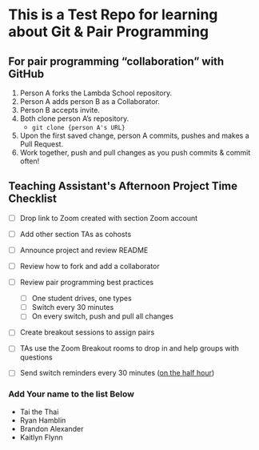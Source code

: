 # This is a Test Repo for learning about Git & Pair Programming

## For pair programming “collaboration” with GitHub
1) Person A forks the Lambda School repository.
2) Person A adds person B as a Collaborator.
3) Person B accepts invite.
4) Both clone person A’s repository.
    - `git clone {person A's URL}`
5) Upon the first saved change, person A commits, pushes and makes a Pull Request.
6) Work together, push and pull changes as you push commits & commit often!

## Teaching Assistant's Afternoon Project Time Checklist

- [ ] Drop link to Zoom created with section Zoom account
- [ ] Add other section TAs as cohosts
- [ ] Announce project and review README
- [ ] Review how to fork and add a collaborator
- [ ] Review pair programming best practices
    - [ ] One student drives, one types
    - [ ] Switch every 30 minutes
    - [ ] On every switch, push and pull all changes
- [ ] Create breakout sessions to assign pairs
- [ ] TAs use the Zoom Breakout rooms to drop in and help groups with questions
- [ ] Send switch reminders every 30 minutes ([on the half hour](https://en.wiktionary.org/wiki/on_the_half_hour))


### Add Your name to the list Below
* Tai the Thai
* Ryan Hamblin
* Brandon Alexander
* Kaitlyn Flynn
